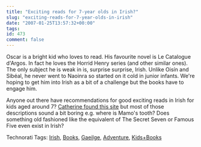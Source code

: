 ```yaml
---
title: "Exciting reads for 7-year olds in Irish?"
slug: "exciting-reads-for-7-year-olds-in-irish"
date: "2007-01-25T13:57:32+00:00"
tags:
id: 473
comment: false
---
```


Oscar is a bright kid who loves to read. His favourite novel is Le Catalogue d'Argos. In fact he loves the Horrid Henry series (and other similar ones). The only subject he is weak in is, surprise surprise, Irish. Unlike Oisín and Sibéal, he never went to Naoinra so started on it cold in junior infants. We're hoping to get him into Irish as a bit of a challenge but the books have to engage him.

Anyone out there have recommendations for good exciting reads in Irish for kids aged around 7? [Catherine found this site](http://www.obrien.ie/Category46.cfm) but most of those descriptions sound a bit boring e.g. where is Mamo's tooth? Does something old fashioned like the equivalent of The Secret Seven or Famous Five even exist in Irish?

<span class="technoratitag">Technorati Tags: [Irish](http://www.technorati.com/tags/Irish), [Books](http://www.technorati.com/tags/Books), [Gaeilge](http://www.technorati.com/tags/Gaeilge), [Adventure](http://www.technorati.com/tags/Adventure), [Kids+Books](http://www.technorati.com/tags/Kids+Books)</span>
